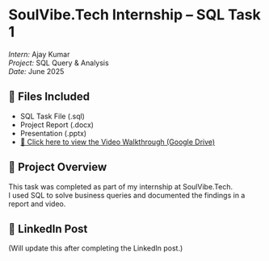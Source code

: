 # SoulVibe.Tech Internship – SQL Task 1

*Intern:* Ajay Kumar  
*Project:* SQL Query & Analysis  
*Date:* June 2025

## 📄 Files Included
- SQL Task File (.sql)
- Project Report (.docx)
- Presentation (.pptx)
- [🔗 Click here to view the Video Walkthrough (Google Drive)](https://drive.google.com/file/d/1j0HuYCA7EzB_NGjmy3Rnn2g0ottfHXRh/view?usp=sharing)

## 🔗 Project Overview
This task was completed as part of my internship at SoulVibe.Tech.  
I used SQL to solve business queries and documented the findings in a report and video.

## 🔗 LinkedIn Post
(Will update this after completing the LinkedIn post.)

